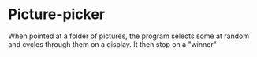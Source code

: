 # Picture-picker
When pointed at a folder of pictures, the program selects some at random and cycles through them on a display. It then stop on a "winner"
